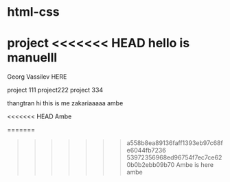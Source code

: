 # html-css
project
<<<<<<< HEAD
hello is manuelll
=======

Georg Vassilev HERE

project 111
project222
project 334

thangtran
hi this is me zakariaaaaa
ambe

<<<<<<< HEAD
Ambe

=======
>>>>>>> a558b8ea89136faff1393eb97c68fe6044fb7236
>>>>>>> 53972356968ed96754f7ec7ce620b0b2ebb09b70
Ambe is here
ambe

